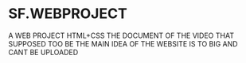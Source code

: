 # SF.WEBPROJECT
A WEB PROJECT HTML+CSS
THE DOCUMENT OF THE VIDEO THAT SUPPOSED TOO BE THE MAIN IDEA OF THE WEBSITE IS TO BIG AND CANT BE UPLOADED
